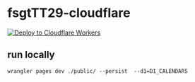 # fsgtTT29-cloudflare

[![Deploy to Cloudflare Workers](https://deploy.workers.cloudflare.com/button)](https://deploy.workers.cloudflare.com/?url=https://github.com/b3b00/fsgtTT29-cloudflare)



## run locally
```shell
wrangler pages dev ./public/ --persist  --d1=D1_CALENDARS
```